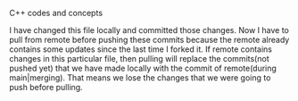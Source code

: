 C++ codes and concepts

I have changed this file locally and committed those changes. Now I have to pull from remote before pushing these commits because the remote already contains some
updates since the last time I forked it. If remote contains changes in this particular file, then pulling will replace the commits(not pushed yet) that we have made 
locally with the commit of remote(during main|merging). That means we lose the changes that we were going to push before pulling.


